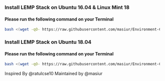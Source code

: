 ### Install LEMP Stack on Ubuntu 16.04 & Linux Mint 18

#### Please run the following command on your Terminal
```bash
bash <(wget -qO- https://raw.githubusercontent.com/masiur/Environment-Configuration/master/lemp_deb_16.04.sh)
```
### Install LEMP Stack on Ubuntu 18.04

#### Please run the following command on your Terminal
```bash
bash <(wget -qO- https://raw.githubusercontent.com/masiur/Environment-Configuration/master/lemp_deb_16.04.sh)
```

Inspired By @ratulcse10 
Maintained by @masiur
